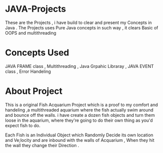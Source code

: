 # JAVA-Projects
These are the Projects , i have build to clear and present my Concepts in Java . The Projects uses Pure Java concepts in such way , it clears Basic of OOPS and multithreading

# Concepts Used 
JAVA FRAME class , Multithreading , Java Grpahic Libraray , JAVA EVENT class , Error Handeling 
# About Project
This is a original Fish Acquarium Project which is a proof to my comfort and handeling ,a multithreaded
aquarium where the fish actually swim around and bounce
off the walls. i have create a dozen fish objects and
turn them loose in the aquarium, where they're going to do
their own thing as you'd expect fish to do.

Each Fish is an Individual Object which Randomly Decide its own location and Ve;locity and are inbound with the walls of Acquarium ,
When they hit the wall they change their Direction .

